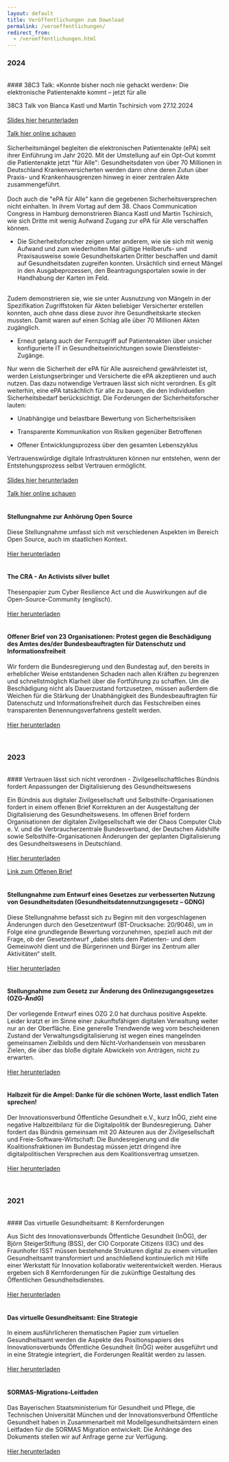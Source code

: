 ```yaml
---
layout: default
title: Veröffentlichungen zum Download
permalink: /veroeffentlichungen/
redirect_from:
  - /veroeffentlichungen.html
---
```

### 2024

<br>
#### 38C3 Talk: «Konnte bisher noch nie gehackt werden»: Die elektronische Patientenakte kommt – jetzt für alle

38C3 Talk von Bianca Kastl und Martin Tschirsich vom 27.12.2024
<br>
<br>
[Slides hier herunterladen](/assets/documents/38c3_epa_kastl_tschirsich.pdf)

[Talk hier online schauen](https://media.ccc.de/v/38c3-konnte-bisher-noch-nie-gehackt-werden-die-elektronische-patientenakte-kommt-jetzt-fr-alle)
<br>
<br>
Sicherheitsmängel begleiten die elektronischen Patientenakte (ePA) seit ihrer Einführung im Jahr 2020. Mit der Umstellung auf ein Opt-Out kommt die
Patientenakte jetzt "für Alle": Gesundheitsdaten von über 70 Millionen in Deutschland Krankenversicherten werden dann ohne deren Zutun über Praxis- und
Krankenhausgrenzen hinweg in einer zentralen Akte zusammengeführt.
<br>
<br>
Doch auch die "ePA für Alle" kann die gegebenen Sicherheitsversprechen nicht einhalten. In ihrem Vortag auf dem 38. Chaos Communication Congress in Hamburg
demonstrieren Bianca Kastl und Martin Tschirsich, wie sich Dritte mit wenig Aufwand Zugang zur ePA für Alle verschaffen können.

- Die Sicherheitsforscher zeigen unter anderem, wie sie sich mit wenig Aufwand und zum wiederholten Mal gültige Heilberufs- und Praxisausweise sowie
Gesundheitskarten Dritter beschaffen und damit auf Gesundheitsdaten zugreifen konnten. Ursächlich sind erneut Mängel in den Ausgabeprozessen, den
Beantragungsportalen sowie in der Handhabung der Karten im Feld.
<br>
Zudem demonstrieren sie, wie sie unter Ausnutzung von Mängeln in der Spezifikation Zugriffstoken für Akten beliebiger Versicherter erstellen konnten, auch ohne
dass diese zuvor ihre Gesundheitskarte stecken mussten. Damit waren auf einen Schlag alle über 70 Millionen Akten zugänglich.

- Erneut gelang auch der Fernzugriff auf Patientenakten über unsicher konfigurierte IT in Gesundheitseinrichtungen sowie Dienstleister-Zugänge.

Nur wenn die Sicherheit der ePA für Alle ausreichend gewährleistet ist, werden Leistungserbringer und Versicherte die ePA akzeptieren und auch nutzen. Das dazu
notwendige Vertrauen lässt sich nicht verordnen. Es gilt weiterhin, eine ePA tatsächlich für alle zu bauen, die den individuellen Sicherheitsbedarf
berücksichtigt. Die Forderungen der Sicherheitsforscher lauten:

- Unabhängige und belastbare Bewertung von Sicherheitsrisiken

- Transparente Kommunikation von Risiken gegenüber Betroffenen

- Offener Entwicklungsprozess über den gesamten Lebenszyklus

Vertrauenswürdige digitale Infrastrukturen können nur entstehen, wenn der Entstehungsprozess selbst Vertrauen ermöglicht.
<br>
<br>
[Slides hier herunterladen](/assets/documents/38c3_epa_kastl_tschirsich.pdf)

[Talk hier online schauen](https://media.ccc.de/v/38c3-konnte-bisher-noch-nie-gehackt-werden-die-elektronische-patientenakte-kommt-jetzt-fr-alle)
<br>
<br>

#### Stellungnahme zur Anhörung Open Source

Diese Stellungnahme umfasst sich mit verschiedenen Aspekten im Bereich Open Source, auch im staatlichen Kontext.
<br>
<br>
[Hier herunterladen](/assets/documents/Stellungnahme-OpenSource-Kastl.pdf)
<br>
<br>

#### The CRA - An Activists silver bullet

Thesenpapier zum Cyber Resilience Act und die Auswirkungen auf die Open-Source-Community (englisch).
<br>
<br>
[Hier herunterladen](/assets/documents/inoeg_cra.pdf)
<br>
<br>

#### Offener Brief von 23 Organisationen: Protest gegen die Beschädigung des Amtes des/der Bundesbeauftragten für Datenschutz und Informationsfreiheit

Wir fordern die Bundesregierung und den Bundestag auf, den bereits in erheblicher Weise entstandenen Schaden nach allen Kräften zu begrenzen und
schnellstmöglich Klarheit über die Fortführung zu schaffen. Um die Beschädigung nicht als Dauerzustand fortzusetzen, müssen außerdem die Weichen für die
Stärkung der Unabhängigkeit des Bundesbeauftragten für Datenschutz und Informationsfreiheit durch das Festschreiben eines transparenten Benennungsverfahrens
gestellt werden.
<br>
<br>
[Hier herunterladen](/assets/documents/OffenerBriefzumBfDI20240320.pdf)
<br>
<br>
<br>

### 2023

<br>
#### Vertrauen lässt sich nicht verordnen - Zivilgesellschaftliches Bündnis fordert Anpassungen der Digitalisierung des Gesundheitswesens

Ein Bündnis aus digitaler Zivilgesellschaft und Selbsthilfe-Organisationen fordert in einem offenen Brief Korrekturen an der Ausgestaltung der Digitalisierung
des Gesundheitswesens. Im offenen Brief fordern Organisationen der digitalen Zivilgesellschaft wie der Chaos Computer Club e. V. und die Verbraucherzentrale
Bundesverband, der Deutschen Aidshilfe sowie Selbsthilfe-Organisationen Änderungen der geplanten Digitalisierung des Gesundheitswesens in Deutschland.
<br>
<br>
[Hier herunterladen](/assets/documents/Vertrauenkannmannichtverordnen_PM_231212.pdf)

[Link zum Offenen Brief](https://inoeg.codeberg.page/openletter1223.html)
<br>
<br>

#### Stellungnahme zum Entwurf eines Gesetzes zur verbesserten Nutzung von Gesundheitsdaten (Gesundheitsdatennutzungsgesetz – GDNG)

Diese Stellungnahme befasst sich zu Beginn mit den vorgeschlagenen Änderungen durch den Gesetzentwurf (BT-Drucksache: 20/9046), um in Folge eine grundlegende
Bewertung vorzunehmen, speziell auch mit der Frage, ob der Gesetzentwurf „dabei stets dem Patienten- und dem Gemeinwohl dient und die Bürgerinnen und Bürger ins
Zentrum aller Aktivitäten“ stellt.
<br>
<br>
[Hier herunterladen](/assets/documents/Stellungnahme_GDNG_BiancaKastl.pdf)
<br>
<br>

#### Stellungnahme zum Gesetz zur Änderung des Onlinezugangsgesetzes (OZG-ÄndG)

Der vorliegende Entwurf eines OZG 2.0 hat durchaus positive Aspekte. Leider kratzt er im Sinne einer zukunftsfähigen digitalen Verwaltung weiter nur an der
Oberfläche. Eine generelle Trendwende weg vom bescheidenen Zustand der Verwaltungsdigitalisierung ist wegen eines mangelnden gemeinsamen Zielbilds und dem
Nicht-Vorhandensein von messbaren Zielen, die über das bloße digitale Abwickeln von Anträgen, nicht zu erwarten.
<br>
<br>
[Hier herunterladen](/assets/documents/Stellungname_OZG_2_0_BiancaKastl.pdf)
<br>
<br>

#### Halbzeit für die Ampel: Danke für die schönen Worte, lasst endlich Taten sprechen!

Der Innovationsverbund Öffentliche Gesundheit e.V., kurz InÖG, zieht eine negative Halbzeitbilanz für die Digitalpolitik der Bundesregierung. Daher fordert das
Bündnis gemeinsam mit 20 Akteuren aus der Zivilgesellschaft und Freie-Software-Wirtschaft: Die Bundesregierung und die Koalitionsfraktionen im Bundestag müssen
jetzt dringend ihre digitalpolitischen Versprechen aus dem Koalitionsvertrag umsetzen.
<br>
<br>
[Hier herunterladen](/assets/documents/230829_inoeg_Halbzeit%20Ampel.pdf)
<br>
<br>
<br>

### 2021

<br>
#### Das virtuelle Gesundheitsamt: 8 Kernforderungen

Aus Sicht des Innovationsverbunds Öffentliche Gesundheit (InÖG), der Björn SteigerStiftung (BSS), der CIO Corporate Citizens (I3C) und des Fraunhofer ISST
müssen bestehende Strukturen digital zu einem virtuellen Gesundheitsamt transformiert und anschließend kontinuierlich mit Hilfe einer Werkstatt für Innovation
kollaborativ weiterentwickelt werden. Hieraus ergeben sich 8 Kernforderungen für die zukünftige Gestaltung des Öffentlichen Gesundheitsdienstes.
<br>
<br>
[Hier herunterladen](/assets/documents/202107-InÖG-Positionspapier-Stärkung_ÖGD_durch_innovative_Digitalisierung.pdf)
<br>
<br>

#### Das virtuelle Gesundheitsamt: Eine Strategie

In einem ausführlicheren thematischen Papier zum virtuellen Gesundheitsamt werden die Aspekte des Positionspapiers des Innovationsverbunds Öffentliche
Gesundheit (InÖG) weiter ausgeführt und in eine Strategie integriert, die Forderungen Realität werden zu lassen.
<br>
<br>
[Hier herunterladen](/assets/documents/202107_Diskussionspapier_InÖG-Stärkung_ÖGD_durch_innovative_Digitalisierung.pdf)
<br>
<br>

#### SORMAS-Migrations-Leitfaden

Das Bayerischen Staatsministerium für Gesundheit und Pflege, die Technischen Universität München und der Innovationsverbund Öffentliche Gesundheit haben in
Zusammenarbeit mit Modellgesundheitsämtern einen Leitfaden für die SORMAS Migration entwickelt. Die Anhänge des Dokuments stellen wir auf Anfrage gerne zur
Verfügung.
<br>
<br>
[Hier herunterladen](/assets/documents/20210305-Migrationsleitfaden-SORMAS-v1.0.pdf)
<br>
<br>
